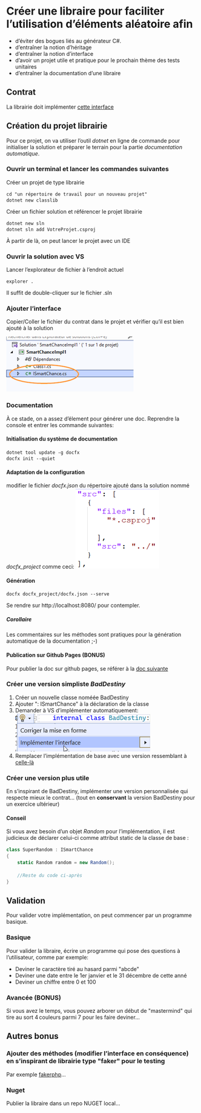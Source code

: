 # Créer une libraire pour faciliter l’utilisation d’éléments aléatoire afin 
- d’éviter des bogues liés au générateur C#.
- d’entraîner la notion d’héritage
- d’entraîner la notion d’interface
- d’avoir un projet utile et pratique pour le prochain thème des tests unitaires
- d’entraîner la documentation d’une libraire

## Contrat
La librairie doit implémenter [cette interface](../../exos/04-03-lib/ISmartChance.cs)


## Création du projet librairie
Pour ce projet, on va utiliser l’outil *dotnet* en ligne de commande pour initialiser la solution et préparer le terrain pour la partie *documentation automatique*.

### Ouvrir un terminal et lancer les commandes suivantes

Créer un projet de type librairie
```shell
cd "un répertoire de travail pour un nouveau projet"
dotnet new classlib
```

Créer un fichier solution et référencer le projet librairie
```shell
dotnet new sln
dotnet sln add VotreProjet.csproj
```

À partir de là, on peut lancer le projet avec un IDE

### Ouvrir la solution avec VS
Lancer l’explorateur de fichier à l’endroit actuel
```shell
explorer .
```

Il suffit de double-cliquer sur le fichier .sln

### Ajouter l’interface
Copier/Coller le fichier du contrat dans le projet et vérifier qu’il est bien ajouté à la solution

![](smartchance.png)

### Documentation
À ce stade, on a assez d’élement pour générer une doc.
Reprendre la console et entrer les commande suivantes:

#### Initialisation du système de documentation
```
dotnet tool update -g docfx
docfx init --quiet
```

#### Adaptation de la configuration
modifier le fichier *docfx.json* du répertoire ajouté dans la solution nommé *docfx_project* comme ceci:
![Alt text](docfx.png)

#### Génération
```
docfx docfx_project/docfx.json --serve
```

Se rendre sur http://localhost:8080/ pour contempler.

##### Corollaire
Les commentaires sur les méthodes sont pratiques pour la génération automatique de la documentation ;-)


#### Publication sur Github Pages (BONUS)
Pour publier la doc sur github pages, se référer à la [doc suivante](https://dotnet.github.io/docfx/)

### Créer une version simpliste *BadDestiny*

1. Créer un nouvelle classe noméée BadDestiny
2. Ajouter ": ISmartChance" à la déclaration de la classe
3. Demander à VS d’implémenter automatiquement:
![Alt text](smart-impl.png)
4. Remplacer l’implémentation de base avec une version ressemblant à [celle-là](BadDestiny.cs)

### Créer une version plus utile
En s’inspirant de BadDestiny, implémenter une version personnalisée qui respecte mieux le contrat... (tout en **conservant** la version BadDestiny pour un exercice ultérieur)

#### Conseil
Si vous avez besoin d’un objet *Random* pour l’implémentation, il est judicieux de déclarer celui-ci comme attribut static de la classe de base :

```csharp
class SuperRandom : ISmartChance
{
    static Random random = new Random();

    //Reste du code ci-après
}
```

## Validation
Pour valider votre implémentation, on peut  commencer par un programme basique.

### Basique
Pour valider la libraire, écrire un programme qui pose des questions à l’utilisateur, comme par exemple:

- Deviner le caractère tiré au hasard parmi "abcde"
- Deviner une date entre le 1er janvier et le 31 décembre de cette anné
- Deviner un chiffre entre 0 et 100

### Avancée (BONUS)
Si vous avez le temps, vous pouvez arborer un début de "mastermind" qui tire au sort 4 couleurs parmi 7 pour les faire deviner...

## Autres bonus

### Ajouter des méthodes (modifier l’interface en conséquence) en s’inspirant de librairie type "faker" pour le testing
Par exemple [fakerphp](https://fakerphp.github.io/)...

### Nuget
Publier la libraire dans un repo NUGET local...